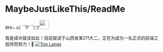 # MaybeJustLikeThis/ReadMe
#Hi~ o(*￣▽￣*)ブ<img src="https://raw.githubusercontent.com/MartinHeinz/MartinHeinz/master/wave.gif" width="30px">

我是或许就该如此！目前就读于山西省某211大二，正在为成为一名正式的前端工程师而努力！🙂
[![Top Langs](https://github-readme-stats.vercel.app/api/top-langs/?username=MaybeJustLikeThis)](https://github.com/anuraghazra/github-readme-stats)
